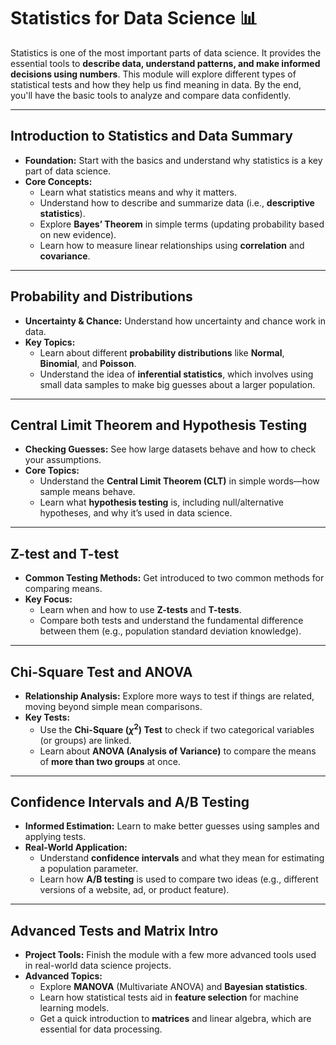 # Statistics for Data Science 📊

Statistics is one of the most important parts of data science. It provides the essential tools to **describe data, understand patterns, and make informed decisions using numbers**. This module will explore different types of statistical tests and how they help us find meaning in data. By the end, you'll have the basic tools to analyze and compare data confidently.

---

## Introduction to Statistics and Data Summary

* **Foundation:** Start with the basics and understand why statistics is a key part of data science.
* **Core Concepts:**
    * Learn what statistics means and why it matters.
    * Understand how to describe and summarize data (i.e., **descriptive statistics**).
    * Explore **Bayes’ Theorem** in simple terms (updating probability based on new evidence).
    * Learn how to measure linear relationships using **correlation** and **covariance**.

---

## Probability and Distributions

* **Uncertainty & Chance:** Understand how uncertainty and chance work in data.
* **Key Topics:**
    * Learn about different **probability distributions** like **Normal**, **Binomial**, and **Poisson**.
    * Understand the idea of **inferential statistics**, which involves using small data samples to make big guesses about a larger population.

---

## Central Limit Theorem and Hypothesis Testing

* **Checking Guesses:** See how large datasets behave and how to check your assumptions.
* **Core Topics:**
    * Understand the **Central Limit Theorem (CLT)** in simple words—how sample means behave.
    * Learn what **hypothesis testing** is, including null/alternative hypotheses, and why it’s used in data science.

---

## Z-test and T-test

* **Common Testing Methods:** Get introduced to two common methods for comparing means.
* **Key Focus:**
    * Learn when and how to use **Z-tests** and **T-tests**.
    * Compare both tests and understand the fundamental difference between them (e.g., population standard deviation knowledge).

---

## Chi-Square Test and ANOVA

* **Relationship Analysis:** Explore more ways to test if things are related, moving beyond simple mean comparisons.
* **Key Tests:**
    * Use the **Chi-Square ($\chi^2$) Test** to check if two categorical variables (or groups) are linked.
    * Learn about **ANOVA (Analysis of Variance)** to compare the means of **more than two groups** at once.

---

## Confidence Intervals and A/B Testing

* **Informed Estimation:** Learn to make better guesses using samples and applying tests.
* **Real-World Application:**
    * Understand **confidence intervals** and what they mean for estimating a population parameter.
    * Learn how **A/B testing** is used to compare two ideas (e.g., different versions of a website, ad, or product feature).

---

## Advanced Tests and Matrix Intro

* **Project Tools:** Finish the module with a few more advanced tools used in real-world data science projects.
* **Advanced Topics:**
    * Explore **MANOVA** (Multivariate ANOVA) and **Bayesian statistics**.
    * Learn how statistical tests aid in **feature selection** for machine learning models.
    * Get a quick introduction to **matrices** and linear algebra, which are essential for data processing.